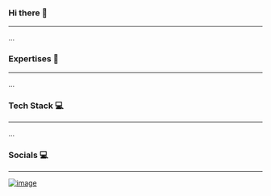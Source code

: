 ### Hi there 👋
---
...

### Expertises 🚀
---
...

### Tech Stack 💻
---
...

### Socials 💻
---
[![image](https://github.com/tnromero/tnromero/assets/5274098/6cd35c1d-f1d3-431b-a5b6-755e63d97b90)](https://www.linkedin.com/in/tnromero/)


<!--
**tnromero/tnromero** is a ✨ _special_ ✨ repository because its `README.md` (this file) appears on your GitHub profile.

Here are some ideas to get you started:

- 🔭 I’m currently working on ...
- 🌱 I’m currently learning ...
- 👯 I’m looking to collaborate on ...
- 🤔 I’m looking for help with ...
- 💬 Ask me about ...
- 📫 How to reach me: ...
- 😄 Pronouns: ...
- ⚡ Fun fact: ...
-->
